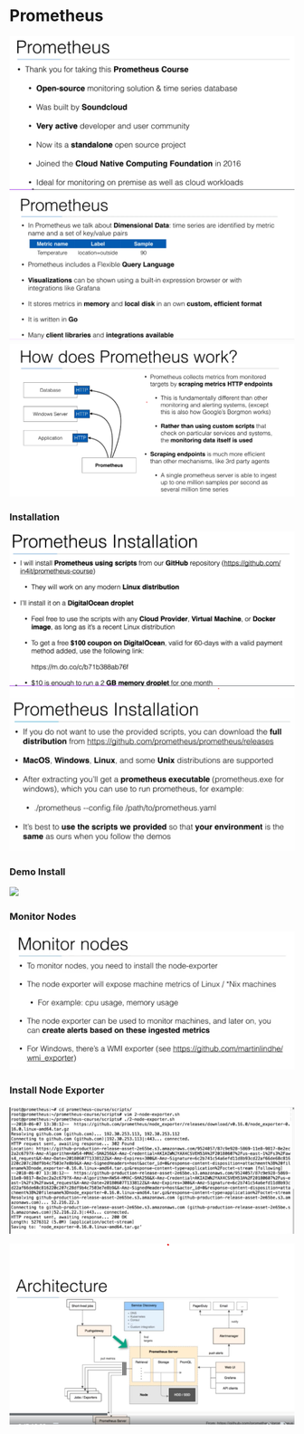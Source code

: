 # Prometheus

![](images/prometheus-intro.png)
![](images/prometheus.png)
![](images/howprometheuswork.png)

### Installation
![](images/install1.png)
![](images/install2.png)
### Demo Install
![](images/instal32.png)

### Monitor Nodes
![](images/monitor-node.png)
### Install Node Exporter
![](images/node-exporter.png)

![](images/architecture.png)

